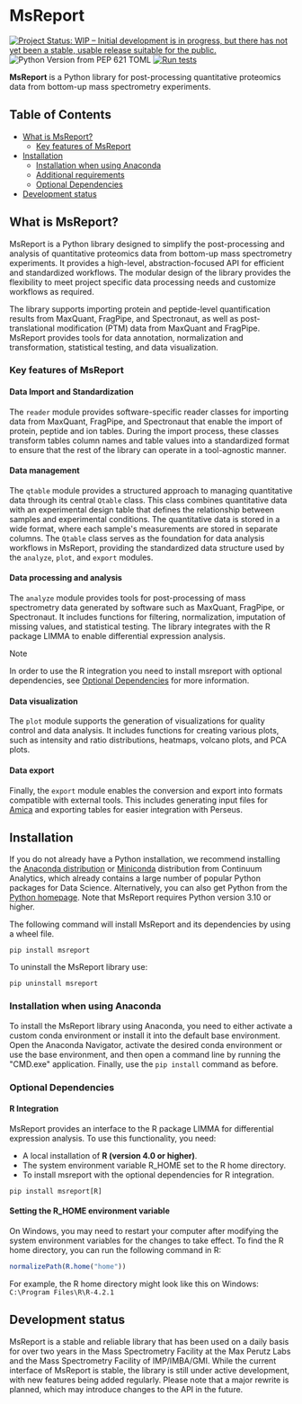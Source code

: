 # MsReport

[![Project Status: WIP – Initial development is in progress, but there has not yet been a stable, usable release suitable for the public.](https://www.repostatus.org/badges/latest/wip.svg)](https://www.repostatus.org/#wip)
![Python Version from PEP 621 TOML](https://img.shields.io/python/required-version-toml?tomlFilePath=https%3A%2F%2Fraw.githubusercontent.com%2Fhollenstein%2Fmsreport%2Fmain%2Fpyproject.toml)
[![Run tests](https://github.com/hollenstein/msreport/actions/workflows/run-tests.yml/badge.svg)](https://github.com/hollenstein/msreport/actions/workflows/run-tests.yml)

**MsReport** is a Python library for post-processing quantitative proteomics data from
bottom-up mass spectrometry experiments.

## Table of Contents

- [What is MsReport?](#what-is-msreport)
  - [Key features of MsReport](#key-features-of-msreport)
- [Installation](#installation)
    - [Installation when using Anaconda](#installation-when-using-anaconda)
    - [Additional requirements](#additional-requirements)
    - [Optional Dependencies](#optional-dependencies)
- [Development status](#development-status)

## What is MsReport?

MsReport is a Python library designed to simplify the post-processing and analysis of quantitative proteomics data from bottom-up mass spectrometry experiments. It provides a high-level, abstraction-focused API for efficient and standardized workflows. The modular design of the library provides the flexibility to meet project specific data processing needs and customize workflows as required.

The library supports importing protein and peptide-level quantification results from MaxQuant, FragPipe, and Spectronaut, as well as post-translational modification (PTM) data from MaxQuant and FragPipe. MsReport provides tools for data annotation, normalization and transformation, statistical testing, and data visualization.

### Key features of MsReport

#### Data Import and Standardization

The `reader` module provides software-specific reader classes for importing data from MaxQuant, FragPipe, and Spectronaut that enable the import of protein, peptide and ion tables. During the import process, these classes transform tables column names and table values into a standardized format to ensure that the rest of the library can operate in a tool-agnostic manner.

#### Data management

The `qtable` module provides a structured approach to managing quantitative data through its central `Qtable` class. This class combines quantitative data with an experimental design table that defines the relationship between samples and experimental conditions. The quantitative data is stored in a wide format, where each sample's measurements are stored in separate columns. The `Qtable` class serves as the foundation for data analysis workflows in MsReport, providing the standardized data structure used by the `analyze`, `plot`, and `export` modules.

#### Data processing and analysis

The `analyze` module provides tools for post-processing of mass spectrometry data generated by software such as MaxQuant, FragPipe, or Spectronaut. It includes functions for filtering, normalization, imputation of missing values, and statistical testing. The library integrates with the R package LIMMA to enable differential expression analysis.

> [!NOTE]  
> In order to use the R integration you need to install msreport with optional dependencies, see [Optional Dependencies](#optional-dependencies) for more information.

#### Data visualization

The `plot` module supports the generation of visualizations for quality control and data analysis. It includes functions for creating various plots, such as intensity and ratio distributions, heatmaps, volcano plots, and PCA plots.

#### Data export

Finally, the `export` module enables the conversion and export into formats compatible with external tools. This includes generating input files for [Amica](https://bioapps.maxperutzlabs.ac.at/app/amica) and exporting tables for easier integration with Perseus. 

## Installation

If you do not already have a Python installation, we recommend installing the [Anaconda distribution](https://www.anaconda.com/download) or [Miniconda](https://docs.anaconda.com/free/miniconda/index.html) distribution from Continuum Analytics, which already contains a large number of popular Python packages for Data Science. Alternatively, you can also get Python from the [Python homepage](https://www.python.org/downloads/windows). Note that MsReport requires Python version 3.10 or higher.

The following command will install MsReport and its dependencies by using a wheel file.

```shell
pip install msreport
```

To uninstall the MsReport library use:

```shell
pip uninstall msreport
```

### Installation when using Anaconda

To install the MsReport library using Anaconda, you need to either activate a custom conda environment or install it into the default base environment. Open the Anaconda Navigator, activate the desired conda environment or use the base environment, and then open a command line by running the "CMD.exe" application. Finally, use the `pip install` command as before.

### Optional Dependencies

#### R Integration

MsReport provides an interface to the R package LIMMA for differential expression analysis. To use this functionality, you need:

- A local installation of **R (version 4.0 or higher)**.
- The system environment variable R_HOME set to the R home directory.
- To install msreport with the optional dependencies for R integration.

```shell
pip install msreport[R]
```

#### Setting the R_HOME environment variable

On Windows, you may need to restart your computer after modifying the system environment variables for the changes to take effect. To find the R home directory, you can run the following command in R:

```R
normalizePath(R.home("home"))
```

For example, the R home directory might look like this on Windows: `C:\Program Files\R\R-4.2.1`

## Development status

MsReport is a stable and reliable library that has been used on a daily basis for over two years in the Mass Spectrometry Facility at the Max Perutz Labs and the Mass Spectrometry Facility of IMP/IMBA/GMI. While the current interface of MsReport is stable, the library is still under active development, with new features being added regularly. Please note that a major rewrite is planned, which may introduce changes to the API in the future.
